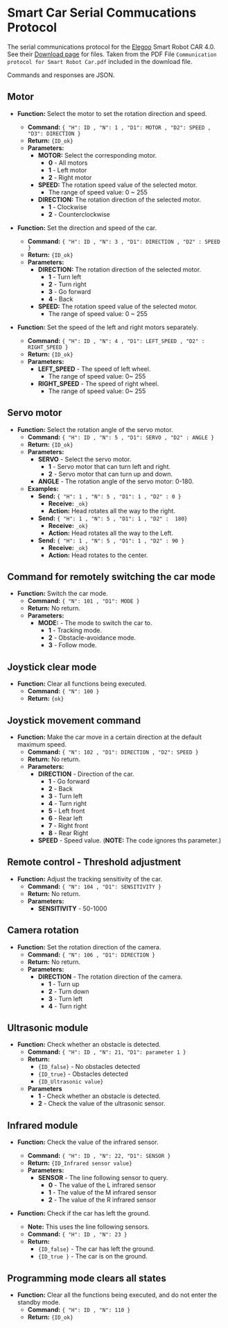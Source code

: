 # Smart Car Serial Commucations Protocol

The serial communications protocol for the [Elegoo](http://www.elegoo.com)
Smart Robot CAR 4.0. See their
[Download page](https://www.elegoo.com/pages/arduino-kits-support-files)
for files. Taken from the  PDF File
`Communication protocol for Smart Robot Car.pdf`
included in the download file.

Commands and responses are JSON.

## Motor

* **Function:** Select the motor to set the rotation direction and speed.
  * **Command:** `{ "H": ID , "N": 1 , "D1": MOTOR , "D2": SPEED , "D3": DIRECTION }`
  * **Return:** `{ID_ok}`
  * **Parameters:**
    * **MOTOR:** Select the corresponding motor.
      * **0** - All motors
      * **1** - Left motor
      * **2** - Right motor
    * **SPEED:** The rotation speed value of the selected motor.
      * The range of speed value: 0 ~ 255
    * **DIRECTION:** The rotation direction of the selected motor.
      * **1** - Clockwise
      * **2** - Counterclockwise

* **Function:** Set the direction and speed of the car.
  * **Command:** `{ "H": ID , "N": 3 , "D1": DIRECTION , "D2" : SPEED }`
  * **Return:** `{ID_ok}`
  * **Parameters:**
    * **DIRECTION:** The rotation direction of the selected motor.
      * **1** - Turn left
      * **2** - Turn right
      * **3** - Go forward
      * **4** - Back
    * **SPEED:** The rotation speed value of the selected motor.
      * The range of speed value: 0 ~ 255

* **Function:** Set the speed of the left and right motors separately.
  * **Command:** `{ "H": ID , "N": 4 , "D1": LEFT_SPEED , "D2" : RIGHT_SPEED }`
  * **Return:** `{ID_ok}`
  * **Parameters:**
    * **LEFT_SPEED** - The speed of left wheel.
      * The range of speed value: 0~ 255
    * **RIGHT_SPEED** - The speed of right wheel.
      * The range of speed value: 0~ 255

## Servo motor

* **Function:** Select the rotation angle of the servo motor.
  * **Command:** `{ "H": ID , "N": 5 , "D1": SERVO , "D2" : ANGLE }`
  * **Return:** `{ID_ok}`
  * **Parameters:**
    * **SERVO** - Select the servo motor.
      * **1** - Servo motor that can turn left and right.
      * **2** - Servo motor that can turn up and down.
    * **ANGLE** - The rotation angle of the servo motor: 0-180.
  * **Examples:**
    * **Send:** `{ "H": 1 , "N": 5 , "D1": 1 , "D2" : 0 }`
      * **Receive:** `_ok}`
      * **Action:** Head rotates all the way to the right.
    * **Send:** `{ "H": 1 , "N": 5 , "D1": 1 , "D2" :  180}`
      * **Receive:** `_ok}`
      * **Action:** Head rotates all the way to the Left.
    * **Send:** `{ "H": 1 , "N": 5 , "D1": 1 , "D2" : 90 }`
      * **Receive:** `_ok}`
      * **Action:** Head rotates to the center.

## Command for remotely switching the car mode

* **Function:** Switch the car mode.
  * **Command:** `{ "N": 101 , "D1": MODE }`
  * **Return:** No return.
  * **Parameters:**
    * **MODE:** - The mode to switch the car to.
      * **1** - Tracking mode.
      * **2** - Obstacle-avoidance mode.
      * **3** - Follow mode.

## Joystick clear mode

* **Function:** Clear all functions being executed.
  * **Command:** `{ "N": 100 }`
  * **Return:** `{ok}`

## Joystick movement command

* **Function:** Make the car move in a certain direction at the default maximum speed.
  * **Command:** `{ "N": 102 , "D1": DIRECTION , "D2": SPEED }`
  * **Return:** No return.
  * **Parameters:**
    * **DIRECTION** - Direction of the car.
      * **1** - Go forward
      * **2** - Back
      * **3** - Turn left
      * **4** - Turn right
      * **5** - Left front
      * **6** - Rear left
      * **7** - Right front
      * **8** - Rear Right
    * **SPEED** - Speed value. (**NOTE:** The code ignores ths parameter.)

## Remote control - Threshold adjustment

* **Function:** Adjust the tracking sensitivity of the car.
  * **Command:** `{ "N": 104 , "D1": SENSITIVITY }`
  * **Return:** No return.
  * **Parameters:**
    * **SENSITIVITY** - 50-1000

## Camera rotation

* **Function:** Set the rotation direction of the camera.
  * **Command:** `{ "N": 106 , "D1": DIRECTION }`
  * **Return:** No return.
  * **Parameters:**
    * **DIRECTION** - The rotation direction of the camera.
      * **1** - Turn up
      * **2** - Turn down
      * **3** - Turn left
      * **4** - Turn right

## Ultrasonic module

* **Function:** Check whether an obstacle is detected.
  * **Command:** `{ "H": ID , "N": 21, "D1": parameter 1 }`
  * **Return:**
    * `{ID_false}` - No obstacles detected
    * `{ID_true}` - Obstacles detected
    * `{ID_Ultrasonic value}`
  * **Parameters**
    * **1** - Check whether an obstacle is detected.
    * **2** - Check the value of the ultrasonic sensor.

## Infrared module

* **Function:** Check the value of the infrared sensor.
  * **Command:** `{ "H": ID , "N": 22, "D1": SENSOR }`
  * **Return:** `{ID_Infrared sensor value}`
  * **Parameters:**
    * **SENSOR** - The line following sensor to query.
      * **0** - The value of the L infrared sensor
      * **1** - The value of the M infrared sensor
      * **2** - The value of the R infrared sensor

* **Function:** Check if the car has left the ground.
  * **Note:** This uses the line following sensors.
  * **Command:** `{ "H": ID , "N": 23 }`
  * **Return:**
    * `{ID_false}` - The car has left the ground.
    * `{ID_true }` - The car is on the ground.

## Programming mode clears all states

* **Function:** Clear all the functions being executed, and do not enter the standby mode.
  * **Command:** `{ "H": ID , "N": 110 }`
  * **Return:** `{ID_ok}`
